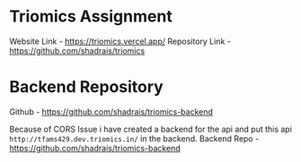 # Triomics Assignment

Website Link - https://triomics.vercel.app/
Repository Link - https://github.com/shadrais/triomics

# Backend Repository

Github - https://github.com/shadrais/triomics-backend

Because of CORS Issue i have created a backend for the api and put this api `http://tfams429.dev.triomics.in/` in the backend.
Backend Repo - https://github.com/shadrais/triomics-backend
